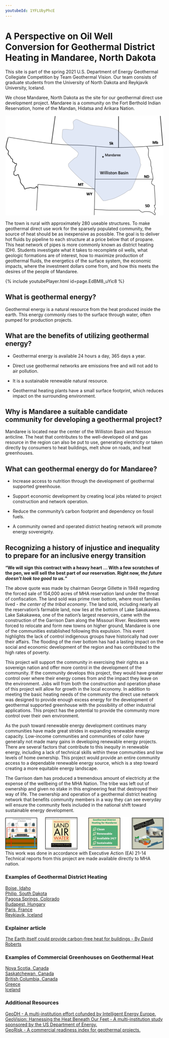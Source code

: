 ```yaml
---
youtubeId: 1YFLUbyPhcE
---
```

# A Perspective on Oil Well Conversion for Geothermal District Heating in Mandaree, North Dakota

  This site is part of the spring 2021 U.S. Department of Energy Geothermal Collegiate Competition by Team Geothermal Vision. Our team consists of graduate students from the University of North Dakota and Reykjavík University, Iceland. 

  We chose Mandaree, North Dakota as the site for our geothermal direct use development project. Mandaree is a community on the Fort Berthold Indian Reservation, home of the Mandan, Hidatsa and Arikara Nation.

![NoDak](https://raw.githubusercontent.com/NicholasFry/Mandaree/8a48f859ba617ff10861028f0094b343ac01b667/WillistonBasinMandaree.svg)

  The town is rural with approximately 280 useable structures. To make geothermal direct use work for the sparsely populated community, the source of heat should be as inexpensive as possible. The goal is to deliver hot fluids by pipeline to each structure at a price below that of propane. This heat network of pipes is more commonly known as district heating (DH). Students investigate what it takes to recomplete oil wells, what geologic formations are of interest, how to maximize production of geothermal fluids, the energetics of the surface system, the economic impacts, where the investment dollars come from, and how this meets the desires of the people of Mandaree.

{% include youtubePlayer.html id=page.EdBM8_uYic8 %}

## What is geothermal energy?

  Geothermal energy is a natural resource from the heat produced inside the earth. This energy commonly rises to the surface through water, often pumped for production projects.

## What are the benefits of utilizing geothermal energy?

*	Geothermal energy is available 24 hours a day, 365 days a year.

*	Direct use geothermal networks are emissions free and will not add to air pollution.

*	It is a sustainable renewable natural resource.

*	Geothermal heating plants have a small surface footprint, which reduces impact on the surrounding environment.

## Why is Mandaree a suitable candidate community for developing a geothermal project?

  Mandaree is located near the center of the Williston Basin and Nesson anticline. The heat that contributes to the well-developed oil and gas resource in the region can also be put to use, generating electricity or taken directly by consumers to heat buildings, melt show on roads, and heat greenhouses. 

## What can geothermal energy do for Mandaree?

*	Increase access to nutrition through the development of geothermal supported greenhouse.

*	Support economic development by creating local jobs related to project construction and network operation. 

*	Reduce the community’s carbon footprint and dependency on fossil fuels.

*	A community owned and operated district heating network will promote energy sovereignty.

## Recognizing a history of injustice and inequality to prepare for an inclusive energy transition
**“We will sign this contract with a heavy heart … With a few scratches of the pen, we will sell the best part of our reservation. Right now, _the future doesn't look too good to us._”**

  The above quote was made by chairman George Gillette in 1948 regarding the forced sale of 154,000 acres of MHA reservation land under the threat of confiscation. The land sold was prime river bottom, where most families lived - _the center of the tribal economy_. The land sold, including nearly all the reservation’s farmable land, now lies at the bottom of Lake Sakakawea. Lake Sakakawea, one of the nation’s largest reservoirs, came with the construction of the Garrison Dam along the Missouri River. Residents were forced to relocate and form new towns on higher ground, Mandaree is one of the communities established following this expulsion. This event highlights the lack of control indigenous groups have historically had over their affairs. The flooding of the river bottom has had a lasting impact on the social and economic development of the region and has contributed to the high rates of poverty. 
  
  This project will support the community in exercising their rights as a sovereign nation and offer more control in the development of the community. If the community develops this project, they would have greater control over where their energy comes from and the impact they leave on the environment. Jobs will from both the construction and operation phase of this project will allow for growth in the local economy. In addition to meeting the basic heating needs of the community the direct use network was designed to provide enough excess energy for the development of geothermal supported greenhouse with the possibility of other industrial applications. This project has the potential to provide the community more control over their own environment. 
  
  As the push toward renewable energy development continues many communities have made great strides in expanding renewable energy capacity. Low-income communities and communities of color have generally not made many gains in developing renewable energy projects. There are several factors that contribute to this inequity in renewable energy, including a lack of technical skills within these communities and low levels of home ownership.  This project would provide an entire community access to a dependable renewable energy source, which is a step toward creating a more equitable energy landscape. 
  
  The Garrison dam has produced a tremendous amount of electricity at the expense of the wellbeing of the MHA Nation. The tribe was left out of ownership and given no stake in this engineering feat that destroyed their way of life. The ownership and operation of a geothermal district heating network that benefits community members in a way they can see everyday will ensure the community feels included in the national shift toward sustainable energy development. 
  
![Awareness](https://raw.githubusercontent.com/NicholasFry/Mandaree/36c1759a1cf51ba05f53f7178bce2c547b1ddd7e/Education.svg)
This work was done in accordance with Executive Action (EA) 21-14
Technical reports from this project are made available directly to MHA nation.

### Examples of Geothermal District Heating
[Boise, Idaho](https://bwswd.com)
<br /> 
[Philip, South Dakota](http://philipsd.govoffice3.com/vertical/sites/%7B027A62FC-ABCA-4BF1-AA8C-A6CCC72E7A66%7D/uploads/Philip_Comp_Plan_2009-2034_10_26_2009.pdf) <br /> 
[Pagosa Springs, Colorado](http://www.pagosasun.com/past-present-and-future-of-towns-geothermal-system-discussed-by-town-council/) <br /> 
[Budapest, Hungary](https://hungarytoday.hu/geothermal-district-heating-project-starting-co2-emission-budapest/) <br /> 
[Paris, France](https://www.geodeep.fr/engie-solutions-geothermal-district-heating/) <br /> 
[Reykjavik, Iceland](https://www.c40.org/case_studies/the-worlds-largest-geothermal-heating-system-saves-up-to-4m-tons-co2-annually) <br /> 

### Explainer article 
[The Earth itself could provide carbon-free heat for buildings - By David Roberts](https://www.vox.com/energy-and-environment/2020/11/13/21537801/climate-change-renewable-energy-geothermal-heat-gshp-district-heating) <br /> 

### Examples of Commercial Greenhouses on Geothermal Heat
[Nova Scotia, Canada](https://www.nationalobserver.com/2020/12/30/news/atlantic-first-nations-geothermal-greenhouses-food-insecurity) <br /> 
[Saskatchewan, Canada](https://deepcorp.ca/about-deep/) <br /> 
[British Columbia, Canada](https://www.greenhousecanada.com/canada-announces-40-5m-in-indigenous-led-geothermal-project/) <br /> 
[Greece](http://www.thracegreenhouses.com/gr/en/ta-thermokipia/) <br /> 
[Iceland](https://nea.is/geothermal/direct-utilization/greenhouses/) <br /> 

### Additional Resources
[GeoDH - A multi-institution effort cofunded by Intelligent Energy Europe.](http://geodh.eu/) <br /> 
[GeoVision: Harnessing the Heat Beneath Our Feet - A multi-institution study sponsored by the US Department of Energy.](https://openei.org/apps/geovision/) <br />
[GeoRisk - A commercial readiness index for geothermal projects.](https://www.georisk-project.eu/)

